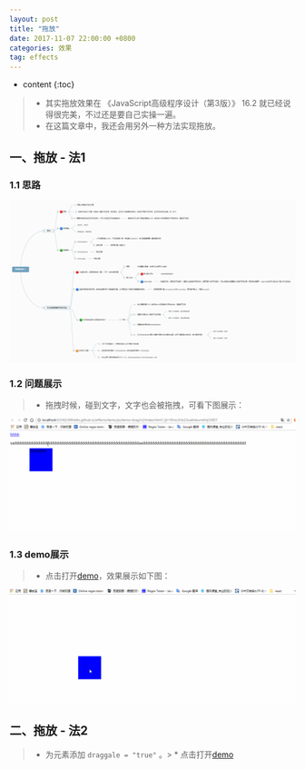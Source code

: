 ```yaml
---
layout: post
title: "拖放"
date: 2017-11-07 22:00:00 +0800 
categories: 效果
tag: effects
---
```

* content
{:toc}

> * 其实拖放效果在 《JavaScript高级程序设计（第3版）》 16.2 就已经说得很完美，不过还是要自己实操一遍。
> * 在这篇文章中，我还会用另外一种方法实现拖放。

<!-- more -->

## 一、拖放 - 法1

### 1.1 思路

![drag](/styles/images/javascript/drag/drag-01.png)

### 1.2 问题展示

> * 拖拽时候，碰到文字，文字也会被拖拽，可看下图展示：

![demo](/effects/images/javascript/drag/drag-01.gif)

### 1.3 demo展示

> * 点击打开[demo](/effects/demo/js/demo-drag/v2/index.html)，效果展示如下图：

![demo](/effects/images/javascript/drag/drag-02.gif)

## 二、拖放 - 法2

> * 为元素添加 `draggale = "true"` 。> * 点击打开[demo](/effects/demo/js/demo-drag/v1/index.html)

